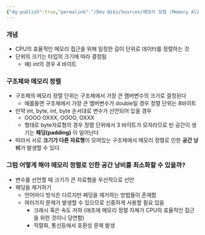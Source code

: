 ```yaml
---
{"dg-publish":true,"permalink":"/Dev Wiki/Sources/메모리 정렬 (Memory Alignment)/","noteIcon":"","created":"2025-07-12T18:35:29.470+09:00","updated":"2025-07-19T22:58:36.991+09:00"}
---
```


### 개념
* CPU의 효율적인 메모리 접근을 위해 일정한 길이 단위로 데이터를 정렬하는 것
* 단위의 크기는 타입의 크기에 따라 결정됨
	* 예) int의 경우 4 바이트
### 구조체와 메모리 정렬
* 구조체의 메모리 정렬 단위는 구조체에서 가장 큰 멤버변수의 크기로 결정된다
	* 예를들면 구조체에서 가장 큰 멤버변수가 double일 경우 정렬 단위는 8바이트
* 만약 int, byte, int, byte 순서대로 변수가 선언되어 있을 경우
	* OOOO OXXX, OOOO, OXXX
	* 형태로 byte자료형의 경우 정렬 단위에서 3 바이트가 모자라므로 빈 공간이 생기는 **패딩(padding)** 이 일어난다
* 따라서 서로 **크기가 다른 자료형**이 모여있는 구조체에서 메모리 정렬로 인한 **공간 낭비**가 발생할 수 있다.

### 그럼 어떻게 해야 메모리 정렬로 인한 공간 낭비를 최소화할 수 있을까?
* 변수를 선언할 때 크기가 큰 자료형을 우선적으로 선언
* 패딩을 제거하기
	* 언어마다 방식은 다르지만 패딩을 제거하는 방법들이 존재함
	* 여러가지 문제가 발생할 수 있으므로 신중하게 사용할 필요 있음
		* 크래시 혹은 속도 저하 (애초에 메모리 정렬 자체가 CPU의 효율적인 접근을 위한 것이니 당연함)
		* 직렬화, 통신등에서 호환성 문제 발생


